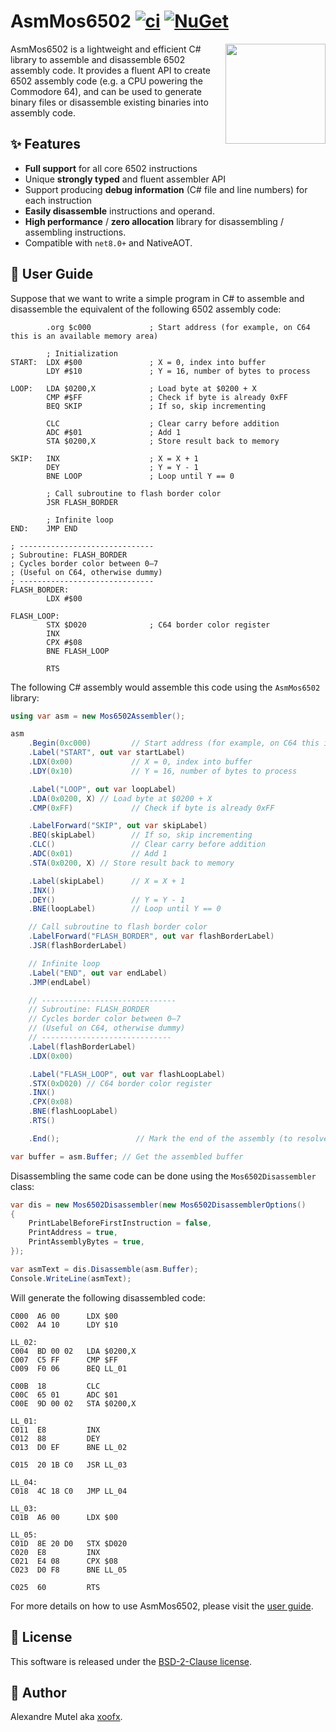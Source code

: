 # AsmMos6502 [![ci](https://github.com/xoofx/AsmMos6502/actions/workflows/ci.yml/badge.svg)](https://github.com/xoofx/AsmMos6502/actions/workflows/ci.yml) [![NuGet](https://img.shields.io/nuget/v/AsmMos6502.svg)](https://www.nuget.org/packages/AsmMos6502/)

<img align="right" width="160px" height="160px" src="https://raw.githubusercontent.com/xoofx/AsmMos6502/main/img/AsmMos6502.png">

AsmMos6502 is a lightweight and efficient C# library to assemble and disassemble 6502 assembly code. It provides a fluent API to create 6502 assembly code (e.g. a CPU powering the Commodore 64), and can be used to generate binary files or disassemble existing binaries into assembly code.

## ✨ Features

- **Full support** for all core 6502 instructions
- Unique **strongly typed** and fluent assembler API
- Support producing **debug information** (C# file and line numbers) for each instruction
- **Easily disassemble** instructions and operand.
- **High performance** / **zero allocation** library for disassembling / assembling instructions.
- Compatible with `net8.0+` and NativeAOT.

## 📖 User Guide

Suppose that we want to write a simple program in C# to assemble and disassemble the equivalent of the following 6502 assembly code:

```
        .org $c000             ; Start address (for example, on C64 this is an available memory area)

        ; Initialization
START:  LDX #$00               ; X = 0, index into buffer
        LDY #$10               ; Y = 16, number of bytes to process

LOOP:   LDA $0200,X            ; Load byte at $0200 + X
        CMP #$FF               ; Check if byte is already 0xFF
        BEQ SKIP               ; If so, skip incrementing

        CLC                    ; Clear carry before addition
        ADC #$01               ; Add 1
        STA $0200,X            ; Store result back to memory

SKIP:   INX                    ; X = X + 1
        DEY                    ; Y = Y - 1
        BNE LOOP               ; Loop until Y == 0

        ; Call subroutine to flash border color
        JSR FLASH_BORDER

        ; Infinite loop
END:    JMP END

; ------------------------------
; Subroutine: FLASH_BORDER
; Cycles border color between 0–7
; (Useful on C64, otherwise dummy)
; ------------------------------
FLASH_BORDER:
        LDX #$00

FLASH_LOOP:
        STX $D020              ; C64 border color register
        INX
        CPX #$08
        BNE FLASH_LOOP

        RTS
```

The following C# assembly would assemble this code using the `AsmMos6502` library:
```csharp
using var asm = new Mos6502Assembler();

asm
    .Begin(0xc000)         // Start address (for example, on C64 this is an available memory area)
    .Label("START", out var startLabel)
    .LDX(0x00)             // X = 0, index into buffer
    .LDY(0x10)             // Y = 16, number of bytes to process

    .Label("LOOP", out var loopLabel)
    .LDA(0x0200, X) // Load byte at $0200 + X
    .CMP(0xFF)             // Check if byte is already 0xFF

    .LabelForward("SKIP", out var skipLabel)
    .BEQ(skipLabel)        // If so, skip incrementing
    .CLC()                 // Clear carry before addition
    .ADC(0x01)             // Add 1
    .STA(0x0200, X) // Store result back to memory

    .Label(skipLabel)      // X = X + 1
    .INX()
    .DEY()                 // Y = Y - 1
    .BNE(loopLabel)        // Loop until Y == 0

    // Call subroutine to flash border color
    .LabelForward("FLASH_BORDER", out var flashBorderLabel)
    .JSR(flashBorderLabel)

    // Infinite loop
    .Label("END", out var endLabel)
    .JMP(endLabel)

    // ------------------------------
    // Subroutine: FLASH_BORDER
    // Cycles border color between 0–7
    // (Useful on C64, otherwise dummy)
    // -----------------------------
    .Label(flashBorderLabel)
    .LDX(0x00)

    .Label("FLASH_LOOP", out var flashLoopLabel)
    .STX(0xD020) // C64 border color register
    .INX()
    .CPX(0x08)
    .BNE(flashLoopLabel)
    .RTS()

    .End();                 // Mark the end of the assembly (to resolve labels)

var buffer = asm.Buffer; // Get the assembled buffer
```

Disassembling the same code can be done using the `Mos6502Disassembler` class:
```csharp
var dis = new Mos6502Disassembler(new Mos6502DisassemblerOptions()
{
    PrintLabelBeforeFirstInstruction = false,
    PrintAddress = true,
    PrintAssemblyBytes = true,
});

var asmText = dis.Disassemble(asm.Buffer);
Console.WriteLine(asmText);
```

Will generate the following disassembled code:

```
C000  A6 00      LDX $00
C002  A4 10      LDY $10

LL_02:
C004  BD 00 02   LDA $0200,X
C007  C5 FF      CMP $FF
C009  F0 06      BEQ LL_01

C00B  18         CLC
C00C  65 01      ADC $01
C00E  9D 00 02   STA $0200,X

LL_01:
C011  E8         INX
C012  88         DEY
C013  D0 EF      BNE LL_02

C015  20 1B C0   JSR LL_03

LL_04:
C018  4C 18 C0   JMP LL_04

LL_03:
C01B  A6 00      LDX $00

LL_05:
C01D  8E 20 D0   STX $D020
C020  E8         INX
C021  E4 08      CPX $08
C023  D0 F8      BNE LL_05

C025  60         RTS
```

For more details on how to use AsmMos6502, please visit the [user guide](https://github.com/xoofx/AsmMos6502/blob/main/doc/readme.md).

## 🪪 License

This software is released under the [BSD-2-Clause license](https://opensource.org/licenses/BSD-2-Clause). 

## 🤗 Author

Alexandre Mutel aka [xoofx](https://xoofx.github.io).
